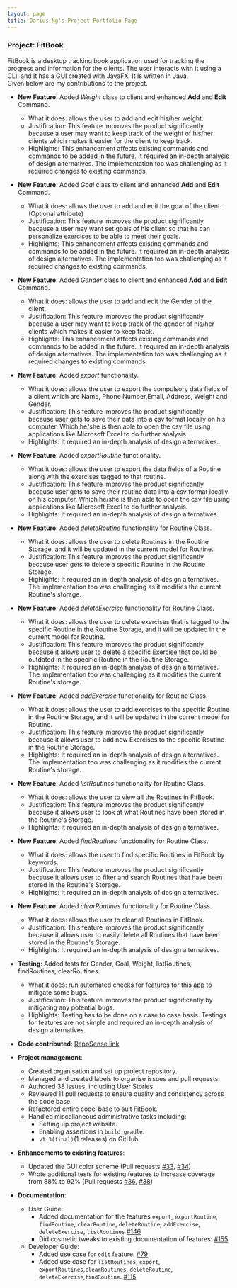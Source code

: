 ```yaml
---
layout: page
title: Darius Ng's Project Portfolio Page
---
```

### Project: FitBook

FitBook is a desktop tracking book application used for tracking the progress and information
for the clients. The user interacts with it using a CLI, and it has a GUI created with JavaFX.
It is written in Java. <br>
Given below are my contributions to the project.

* **New Feature**: Added *Weight* class to client and enhanced **Add** and **Edit** Command.
  * What it does: allows the user to add and edit his/her weight.
  * Justification: This feature improves the product significantly because a user may want to keep track of the
    weight of his/her clients which makes it easier for the client to keep track.
  * Highlights: This enhancement affects existing commands and commands to be added in the future. It required an in-depth analysis of design alternatives. The implementation too was challenging as it required changes to existing commands.

* **New Feature**: Added *Goal* class to client and enhanced **Add** and **Edit** Command.
  * What it does: allows the user to add and edit the goal of the client. (Optional attribute)
  * Justification: This feature improves the product significantly because a user may want set goals of his client
    so that he can personalize exercises to be able to meet their goals.
  * Highlights: This enhancement affects existing commands and commands to be added in the future. It required an in-depth analysis of design alternatives. The implementation too was challenging as it required changes to existing commands.

* **New Feature**: Added *Gender* class to client and enhanced **Add** and **Edit** Command.
  * What it does: allows the user to add and edit the Gender of the client.
  * Justification: This feature improves the product significantly because a user may want to keep track of the
    gender of his/her clients which makes it easier to keep track.
  * Highlights: This enhancement affects existing commands and commands to be added in the future. It required an in-depth analysis of design alternatives. The implementation too was challenging as it required changes to existing commands.

* **New Feature**: Added *export* functionality.
  * What it does: allows the user to export the compulsory data fields of a client which are Name, Phone Number,Email, Address, Weight and Gender. 
  * Justification: This feature improves the product significantly because user gets to save their data into a csv format locally on his computer. Which he/she is then able to open the csv file using applications like Microsoft Excel to do further analysis.
  * Highlights: It required an in-depth analysis of design alternatives.

* **New Feature**: Added *exportRoutine* functionality.
  * What it does: allows the user to export the data fields of a Routine along with the exercises tagged to that routine.
  * Justification: This feature improves the product significantly because user gets to save their routine data into a csv format locally on his computer. Which he/she is then able to open the csv file using applications like Microsoft Excel to do further analysis.
  * Highlights: It required an in-depth analysis of design alternatives.

* **New Feature**: Added *deleteRoutine* functionality for Routine Class.
  * What it does: allows the user to delete Routines in the Routine Storage, and it will be updated in the current model for Routine.
  * Justification: This feature improves the product significantly because user gets to delete a specific Routine in the Routine Storage.
  * Highlights: It required an in-depth analysis of design alternatives. The implementation too was challenging as it modifies the current Routine's storage.

* **New Feature**: Added *deleteExercise* functionality for Routine Class.
  * What it does: allows the user to delete exercises that is tagged to the specific Routine in the Routine Storage, and it will be updated in the current model for Routine.
  * Justification: This feature improves the product significantly because it allows user to delete a specific Exercise that could be outdated in the specific Routine in the Routine Storage.
  * Highlights: It required an in-depth analysis of design alternatives. The implementation too was challenging as it modifies the current Routine's storage.

* **New Feature**: Added *addExercise* functionality for Routine Class.
  * What it does: allows the user to add exercises to the specific Routine in the Routine Storage, and it will be updated in the current model for Routine.
  * Justification: This feature improves the product significantly because it allows user to add new Exercises to the specific Routine in the Routine Storage.
  * Highlights: It required an in-depth analysis of design alternatives. The implementation too was challenging as it modifies the current Routine's storage.

* **New Feature**: Added *listRoutines* functionality for Routine Class.
  * What it does: allows the user to view all the Routines in FitBook.
  * Justification: This feature improves the product significantly because it allows user to look at what Routines have been stored in the Routine's Storage.
  * Highlights: It required an in-depth analysis of design alternatives.

* **New Feature**: Added *findRoutines* functionality for Routine Class.
  * What it does: allows the user to find specific Routines in FitBook by keywords.
  * Justification: This feature improves the product significantly because it allows user to filter and search Routines that have been stored in the Routine's Storage.
  * Highlights: It required an in-depth analysis of design alternatives.

* **New Feature**: Added *clearRoutines* functionality for Routine Class.
  * What it does: allows the user to clear all Routines in FitBook.
  * Justification: This feature improves the product significantly because it allows user to easily delete all Routines that have been stored in the Routine's Storage.
  * Highlights: It required an in-depth analysis of design alternatives.

* **Testing**: Added tests for Gender, Goal, Weight, listRoutines, findRoutines, clearRoutines.
  * What it does: run automated checks for features for this app to mitigate some bugs.
  * Justification: This feature improves the product significantly by mitigating any potential bugs.
  * Highlights: Testing has to be done on a case to case basis. Testings for features are not simple and required an in-depth analysis of design alternatives.

* **Code contributed**: [RepoSense link](https://nus-cs2103-ay2223s2.github.io/tp-dashboard/?search=&sort=totalCommits%20dsc&sortWithin=title&timeframe=commit&mergegroup=&groupSelect=groupByRepos&breakdown=true&checkedFileTypes=docs~functional-code~test-code~other&since=2023-02-17&tabOpen=true&tabType=authorship&tabAuthor=dfordarius&tabRepo=AY2223S2-CS2103T-T15-2%2Ftp%5Bmaster%5D&authorshipIsMergeGroup=false&authorshipFileTypes=docs~other&authorshipIsBinaryFileTypeChecked=false&authorshipIsIgnoredFilesChecked=false)

* **Project management**:
  * Created organisation and set up project repository.
  * Managed and created labels to organise issues and pull requests.
  * Authored 38 issues, including User Stories.
  * Reviewed 11 pull requests to ensure quality and consistency across the code base.
  * Refactored entire code-base to suit FitBook.
  * Handled miscellaneous administrative tasks including:
    * Setting up project website.
    * Enabling assertions in `build.gradle`.
    * `v1.3(final)`(1 releases) on GitHub

* **Enhancements to existing features**:
  * Updated the GUI color scheme (Pull requests [\#33](), [\#34]())
  * Wrote additional tests for existing features to increase coverage from 88% to 92% (Pull requests [\#36](), [\#38]())

* **Documentation**:
  * User Guide:
    * Added documentation for the features `export`, `exportRoutine`, `findRoutine`, `clearRoutine`, `deleteRoutine`, `addExercise`, `deleteExercise`, `listRoutines` [\#146](https://github.com/AY2223S2-CS2103T-T15-2/tp/pull/146/files#diff-b50feaf9240709b6b02fb9584696b012c2a69feeba89e409952cc2f401f373fb)
    * Did cosmetic tweaks to existing documentation of features: [\#155](https://github.com/AY2223S2-CS2103T-T15-2/tp/pull/155/files)
  * Developer Guide:
    * Added use case for  `edit` feature. [\#79](https://github.com/AY2223S2-CS2103T-T15-2/tp/pull/79/files)
    * Added use case for `listRoutines`, `export`, `exportRoutines`,`clearRoutines`, `deleteRoutine`, `deleteExercise`,`findRoutine`. [\#115](https://github.com/AY2223S2-CS2103T-T15-2/tp/pull/115/files)

